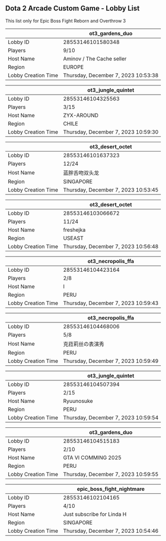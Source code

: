 ## Dota 2 Arcade Custom Game - Lobby List

This list only for Epic Boss Fight Reborn and Overthrow 3

|  | ot3_gardens_duo |
| ------ | ------ |
| Lobby ID | 28553146101580348 |
| Players | 9/10 |
| Host Name | Aminov / The Cache seller |
| Region | EUROPE |
| Lobby Creation Time | Thursday, December 7, 2023 10:53:38 |


|  | ot3_jungle_quintet |
| ------ | ------ |
| Lobby ID | 28553146104325563 |
| Players | 3/15 |
| Host Name | ZYX-AROUND |
| Region | CHILE |
| Lobby Creation Time | Thursday, December 7, 2023 10:59:30 |


|  | ot3_desert_octet |
| ------ | ------ |
| Lobby ID | 28553146101637323 |
| Players | 12/24 |
| Host Name | 蓝胖舌吻双头龙 |
| Region | SINGAPORE |
| Lobby Creation Time | Thursday, December 7, 2023 10:53:45 |


|  | ot3_desert_octet |
| ------ | ------ |
| Lobby ID | 28553146103066672 |
| Players | 11/24 |
| Host Name | freshejka |
| Region | USEAST |
| Lobby Creation Time | Thursday, December 7, 2023 10:56:48 |


|  | ot3_necropolis_ffa |
| ------ | ------ |
| Lobby ID | 28553146104423164 |
| Players | 2/8 |
| Host Name | l |
| Region | PERU |
| Lobby Creation Time | Thursday, December 7, 2023 10:59:43 |


|  | ot3_necropolis_ffa |
| ------ | ------ |
| Lobby ID | 28553146104468006 |
| Players | 5/8 |
| Host Name | 克菈莉丝の表演秀 |
| Region | PERU |
| Lobby Creation Time | Thursday, December 7, 2023 10:59:49 |


|  | ot3_jungle_quintet |
| ------ | ------ |
| Lobby ID | 28553146104507394 |
| Players | 2/15 |
| Host Name | Ryuunosuke |
| Region | PERU |
| Lobby Creation Time | Thursday, December 7, 2023 10:59:54 |


|  | ot3_gardens_duo |
| ------ | ------ |
| Lobby ID | 28553146104515183 |
| Players | 2/10 |
| Host Name | GTA VI COMMING 2025 |
| Region | PERU |
| Lobby Creation Time | Thursday, December 7, 2023 10:59:55 |


|  | epic_boss_fight_nightmare |
| ------ | ------ |
| Lobby ID | 28553146102104165 |
| Players | 4/10 |
| Host Name | Just subscribe for Linda H |
| Region | SINGAPORE |
| Lobby Creation Time | Thursday, December 7, 2023 10:54:46 |


